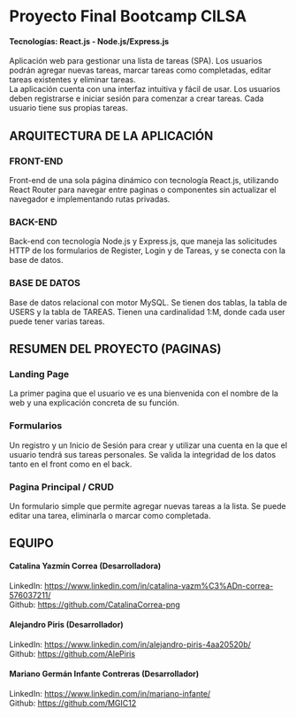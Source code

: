 # Proyecto Final Bootcamp CILSA
#### Tecnologías: React.js - Node.js/Express.js
Aplicación web para gestionar una lista de tareas (SPA). Los usuarios podrán agregar nuevas tareas, marcar tareas como completadas, editar tareas existentes y eliminar tareas. <br>
La aplicación cuenta con una interfaz intuitiva y fácil de usar.
Los usuarios deben registrarse e iniciar sesión para comenzar a crear tareas. 
Cada usuario tiene sus propias tareas.
## ARQUITECTURA DE LA APLICACIÓN
### FRONT-END
Front-end de una sola página dinámico con tecnología React.js, utilizando React Router para navegar entre paginas o componentes sin actualizar el navegador e implementando rutas privadas.
### BACK-END
Back-end con tecnología Node.js y Express.js, que maneja las solicitudes HTTP de los formularios de Register, Login y de Tareas, y se conecta con la base de datos.
### BASE DE DATOS
Base de datos relacional con motor MySQL. Se tienen dos tablas, la tabla de USERS y la tabla de TAREAS. Tienen una cardinalidad 1:M, donde cada user puede tener varias tareas.
## RESUMEN DEL PROYECTO (PAGINAS)
### Landing Page
La primer pagina que el usuario ve es una bienvenida con el nombre de la web y una explicación concreta de su función.
### Formularios
Un registro y un Inicio de Sesión para crear y utilizar una cuenta en la que el usuario tendrá sus tareas personales.
Se valida la integridad de los datos tanto en el front como en el back.
### Pagina Principal / CRUD
Un formulario simple que permite agregar nuevas tareas a la lista.
Se puede editar una tarea, eliminarla o marcar como completada.
## EQUIPO
#### Catalina Yazmín Correa (Desarrolladora)
LinkedIn: https://www.linkedin.com/in/catalina-yazm%C3%ADn-correa-576037211/ <br> Github: https://github.com/CatalinaCorrea-png 
#### Alejandro  Piris (Desarrollador)
LinkedIn: https://www.linkedin.com/in/alejandro-piris-4aa20520b/  <br> Github: https://github.com/AlePiris 
#### Mariano Germán Infante Contreras (Desarrollador)
LinkedIn: https://www.linkedin.com/in/mariano-infante/ <br>
Github: https://github.com/MGIC12 
